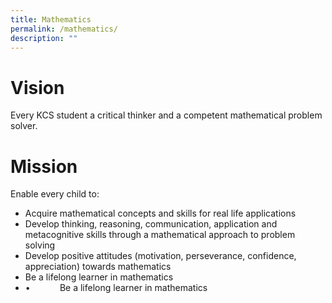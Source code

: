 ```yaml
---
title: Mathematics
permalink: /mathematics/
description: ""
---
```

# Vision
Every KCS student a critical thinker and a competent mathematical problem solver.

# Mission
Enable every child to:

* Acquire mathematical concepts and skills for real life applications
* Develop thinking, reasoning, communication, application and metacognitive skills through a mathematical approach to problem solving
* Develop positive attitudes (motivation, perseverance, confidence, appreciation) towards mathematics
* Be a lifelong learner in mathematics
* •            Be a lifelong learner in mathematics